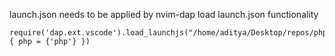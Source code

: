 launch.json needs to be applied by nvim-dap load launch.json functionality

```
require('dap.ext.vscode').load_launchjs("/home/aditya/Desktop/repos/phpapp/launch.json", { php = {'php'} })
```


